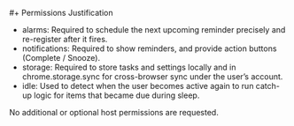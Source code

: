 #+ Permissions Justification

- alarms: Required to schedule the next upcoming reminder precisely and re-register after it fires.
- notifications: Required to show reminders, and provide action buttons (Complete / Snooze).
- storage: Required to store tasks and settings locally and in chrome.storage.sync for cross-browser sync under the user’s account.
- idle: Used to detect when the user becomes active again to run catch-up logic for items that became due during sleep.

No additional or optional host permissions are requested.

